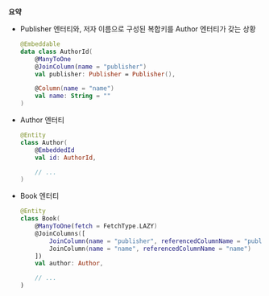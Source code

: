 **요약**
- Publisher 엔터티와, 저자 이름으로 구성된 복합키를 Author 엔터티가 갖는 상황
    ```kotlin
    @Embeddable
    data class AuthorId(
        @ManyToOne
        @JoinColumn(name = "publisher")
        val publisher: Publisher = Publisher(),
  
        @Column(name = "name")
        val name: String = ""
    ) 
    ```
- Author 엔터티
    ```kotlin
    @Entity
    class Author(
        @EmbeddedId
        val id: AuthorId,
  
        // ...
    )
    ```
- Book 엔터티
    ```kotlin
    @Entity
    class Book(
        @ManyToOne(fetch = FetchType.LAZY)
        @JoinColumns([
            JoinColumn(name = "publisher", referencedColumnName = "publisher"),
            JoinColumn(name = "name", referencedColumnName = "name")
        ])
        val author: Author,
  
        // ...
    )
    ```
